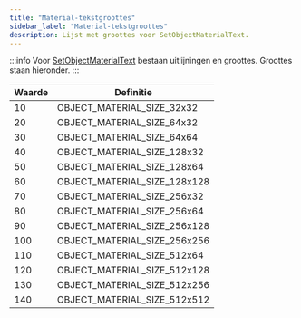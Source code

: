 ```yaml
---
title: "Material‑tekstgroottes"
sidebar_label: "Material‑tekstgroottes"
description: Lijst met groottes voor SetObjectMaterialText.
---
```


:::info
Voor [SetObjectMaterialText](../functions/SetObjectMaterialText) bestaan uitlijningen en groottes. Groottes staan hieronder.
:::

| Waarde | Definitie                    |
| ------ | ---------------------------- |
| 10     | OBJECT_MATERIAL_SIZE_32x32   |
| 20     | OBJECT_MATERIAL_SIZE_64x32   |
| 30     | OBJECT_MATERIAL_SIZE_64x64   |
| 40     | OBJECT_MATERIAL_SIZE_128x32  |
| 50     | OBJECT_MATERIAL_SIZE_128x64  |
| 60     | OBJECT_MATERIAL_SIZE_128x128 |
| 70     | OBJECT_MATERIAL_SIZE_256x32  |
| 80     | OBJECT_MATERIAL_SIZE_256x64  |
| 90     | OBJECT_MATERIAL_SIZE_256x128 |
| 100    | OBJECT_MATERIAL_SIZE_256x256 |
| 110    | OBJECT_MATERIAL_SIZE_512x64  |
| 120    | OBJECT_MATERIAL_SIZE_512x128 |
| 130    | OBJECT_MATERIAL_SIZE_512x256 |
| 140    | OBJECT_MATERIAL_SIZE_512x512 |


